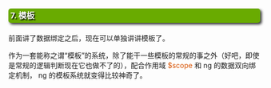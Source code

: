 <h1 style=" -moz-border-radius: 5px; -webkit-border-radius: 5px; -moz-box-shadow: 3px 3px 5px #333; -webkit-box-shadow: 3px 3px 5px #333; box-shadow: 3px 3px 5px #333;  border-radius: 5px; background-color: #69ab01; padding: 4px; color: white; line-height: 1.3em; text-shadow: 2px 2px 2px black; margin: 20px auto; font-size: medium; clear: both;">7. 模板</h1>

<p style="margin: 15px 0;">
前面讲了数据绑定之后，现在可以单独讲讲模板了。
</p>
<p style="margin: 15px 0;">
作为一套能称之谓“模板”的系统，除了能干一些模板的常规的事之外（好吧，即使是常规的逻辑判断现在它也做不了的），配合作用域 <i style=" color: #d75100; font-style: normal; ">$scope</i> 和 ng 的数据双向绑定机制， ng 的模板系统就变得比较神奇了。
</p>

